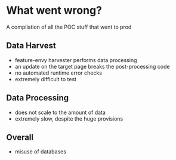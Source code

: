 # What went wrong?
A compilation of all the POC stuff that went to prod

## Data Harvest
- feature-envy harvester performs data processing
- an update on the target page breaks the post-processing code
- no automated runtime error checks
- extremely difficult to test

## Data Processing
- does not scale to the amount of data
- extremely slow, despite the huge provisions

## Overall
- misuse of databases